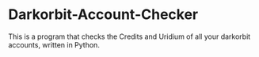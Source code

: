 # Darkorbit-Account-Checker
This is a program that checks the Credits and Uridium of all your darkorbit accounts, written in Python.
